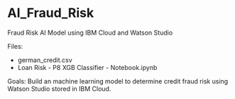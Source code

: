 # AI_Fraud_Risk
Fraud Risk AI Model using IBM Cloud and Watson Studio

Files:
  - german_credit.csv
  - Loan Risk - P8 XGB Classifier - Notebook.ipynb

Goals: Build an machine learning model to determine credit fraud risk using Watson Studio stored in IBM Cloud.
